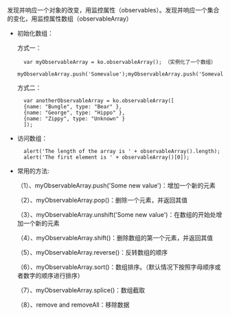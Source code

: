 发现并响应一个对象的改变，用监控属性（observables）。发现并响应一个集合的变化，用监控属性数组（observableArray）

+ 初始化数组：

    方式一：

        var myObservableArray = ko.observableArray(); （实例化了一个数组）
        myObservableArray.push('Somevalue');myObservableArray.push('Somevalue');

    方式二：

        var anotherObservableArray = ko.observableArray([
        {name: "Bungle", type: "Bear" }, 
        {name: "George", type: "Hippo" },
        {name: "Zippy", type: "Unknown" }
        ]);  
          
+ 访问数组：

        alert('The length of the array is ' + observableArray().length);
        alert('The first element is ' + observableArray()[0]);
        
+ 常用的方法:

    （1）、myObservableArray.push('Some new value')：增加一个新的元素
    
    （2）、myObservableArray.pop()：删除一个元素，并返回其值
    
    （3）、myObservableArray.unshift('Some new value')：在数组的开始处增加一个新的元素
    
    （4）、myObservableArray.shift()：删除数组的第一个元素，并返回其值
    
    （5）、myObservableArray.reverse()：反转数组的顺序
    
    （6）、myObservableArray.sort()：数组排序。（默认情况下按照字母顺序或者数字的顺序进行排序）
    
    （7）、myObservableArray.splice()：数组截取
    
    （8）、remove and removeAll：移除数据

